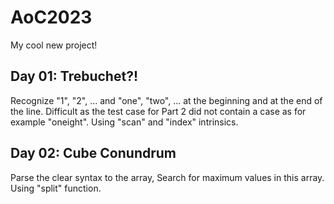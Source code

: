 # AoC2023
My cool new project!

## Day 01: Trebuchet?!
Recognize "1", "2", ... and "one", "two", ... at the beginning and at the end
of the line. Difficult as the test case for Part 2 did not contain a case as
for example "oneight". Using "scan" and "index" intrinsics.

## Day 02: Cube Conundrum
Parse the clear syntax to the array, Search for maximum values in this array.
Using "split" function.